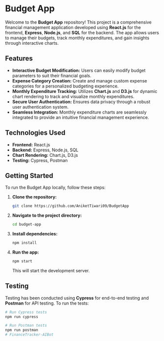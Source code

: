 # Budget App

Welcome to the **Budget App** repository! This project is a comprehensive financial management application developed using **React.js** for the frontend, **Express**, **Node.js**, and **SQL** for the backend. The app allows users to manage their budgets, track monthly expenditures, and gain insights through interactive charts.

## Features
- **Interactive Budget Modification:** Users can easily modify budget parameters to suit their financial goals.
- **Expense Category Creation:** Create and manage custom expense categories for a personalized budgeting experience.
- **Monthly Expenditure Tracking:** Utilizes **Chart.js** and **D3.js** for dynamic chart rendering to track and visualize monthly expenditures.
- **Secure User Authentication:** Ensures data privacy through a robust user authentication system.
- **Seamless Integration:** Monthly expenditure charts are seamlessly integrated to provide an intuitive financial management experience.

## Technologies Used
- **Frontend:** React.js
- **Backend:** Express, Node.js, SQL
- **Chart Rendering:** Chart.js, D3.js
- **Testing:** Cypress, Postman

## Getting Started
To run the Budget App locally, follow these steps:

1. **Clone the repository:**
    ```bash
    git clone https://github.com/AniketTiwari09/BudgetApp
    ```

2. **Navigate to the project directory:**
    ```bash
    cd budget-app
    ```

3. **Install dependencies:**
    ```bash
    npm install
    ```

4. **Run the app:**
    ```bash
    npm start
    ```
   This will start the development server.

## Testing
Testing has been conducted using **Cypress** for end-to-end testing and **Postman** for API testing. To run the tests:

```bash
# Run Cypress tests
npm run cypress

# Run Postman tests
npm run postman
#   F i n a n c e T r a c k e r - A I B o t  
 